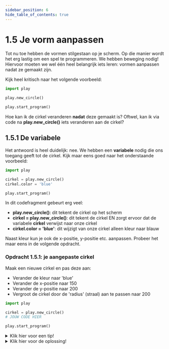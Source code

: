 ```yaml
---
sidebar_position: 6
hide_table_of_contents: true
---
```


# 1.5 Je vorm aanpassen

Tot nu toe hebben de vormen stilgestaan op je scherm.
Op die manier wordt het erg lastig om een spel te programmeren.
We hebben beweging nodig! Hiervoor moeten we wel één heel belangrijk iets leren: vormen aanpassen nadat ze gemaakt zijn.

Kijk heel kritisch naar het volgende voorbeeld:


```python 
import play 

play.new_circle()

play.start_program()
```

Hoe kan ik de cirkel veranderen **nadat** deze gemaakt is?
Oftwel, kan ik via code na **play.new_circle()** iets veranderen aan de cirkel?

## 1.5.1 De variabele
Het antwoord is heel duidelijk: nee. We hebben een **variabele** nodig die ons toegang geeft tot de cirkel. Kijk maar eens goed naar het onderstaande voorbeeld:


```python
import play 

cirkel = play.new_circle()
cirkel.color = 'blue'

play.start_program()
```

In dit codefragment gebeurt erg veel:
- **play.new_circle()**: dit tekent de cirkel op het scherm
- **cirkel = play.new_circle()**: dit tekent de cirkel EN zorgt ervoor dat de variabele **cirkel** verwijst naar onze cirkel
- **cirkel.color = 'blue'**: dit wijzigt van onze cirkel alleen kleur naar blauw

Naast kleur kun je ook de x-positie, y-positie etc. aanpassen. Probeer het maar eens in de volgende opdracht.

### Opdracht 1.5.1: je aangepaste cirkel
Maak een nieuwe cirkel en pas deze aan:
- Verander de kleur naar 'blue' 
- Verander de x-positie naar 150 
- Verander de y-positie naar 200 
- Vergroot de cirkel door de 'radius' (straal) aan te passen naar 200

```python
import play 

cirkel = play.new_circle()
# JOUW CODE HIER

play.start_program()
```

<details>
    <summary>Klik hier voor een tip!</summary>

De attributen die je gaat veranderen zijn: **color**, **x**, **y** en **radius**.

</details>

<details>
    <summary>Klik hier voor de oplossing!</summary>

```python  
import play 

cirkel = play.new_circle()
cirkel.color = 'blue'
cirkel.x = 150
cirkel.y = 200
cirkel.radius = 200

play.start_program()
```
</details>



